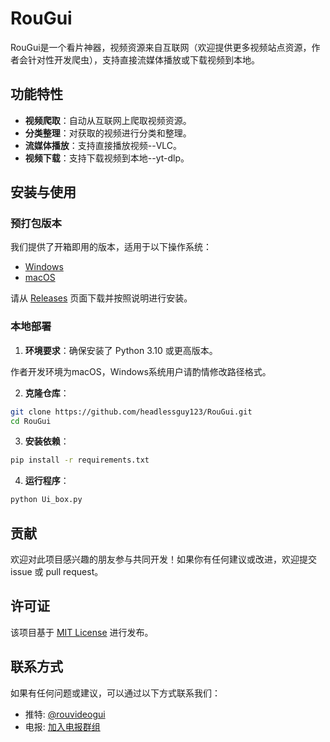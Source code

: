# RouGui

RouGui是一个看片神器，视频资源来自互联网（欢迎提供更多视频站点资源，作者会针对性开发爬虫），支持直接流媒体播放或下载视频到本地。

## 功能特性

- **视频爬取**：自动从互联网上爬取视频资源。
- **分类整理**：对获取的视频进行分类和整理。
- **流媒体播放**：支持直接播放视频--VLC。
- **视频下载**：支持下载视频到本地--yt-dlp。

## 安装与使用

### 预打包版本

我们提供了开箱即用的版本，适用于以下操作系统：

- [Windows](https://github.com/headlessguy123/RouGui/releases/download/v0.1.3/RouGui_v013_Win10_64bit.zip)
- [macOS](https://github.com/headlessguy123/RouGui/releases/download/v0.1.3/RouGui_v013_MacOS_M.zip)

请从 [Releases](https://github.com/headlessguy123/RouGui/releases) 页面下载并按照说明进行安装。

### 本地部署

1. **环境要求**：确保安装了 Python 3.10 或更高版本。

作者开发环境为macOS，Windows系统用户请酌情修改路径格式。

2. **克隆仓库**：
    
```bash
git clone https://github.com/headlessguy123/RouGui.git
cd RouGui
```

3. **安装依赖**：
    
```bash
pip install -r requirements.txt
``` 


4. **运行程序**：
    
```bash
python Ui_box.py
```


## 贡献

欢迎对此项目感兴趣的朋友参与共同开发！如果你有任何建议或改进，欢迎提交 issue 或 pull request。

## 许可证

该项目基于 [MIT License](LICENSE) 进行发布。

## 联系方式

如果有任何问题或建议，可以通过以下方式联系我们：

- 推特: [@rouvideogui](https://x.com/rouvideogui)
- 电报: [加入电报群组](https://t.me/+tUcwTL751KdhZTRh)